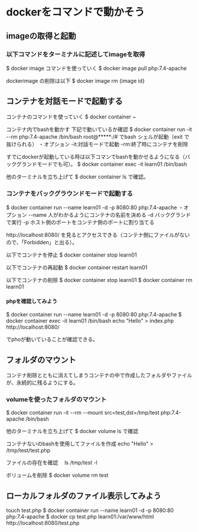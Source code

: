 # dockerをコマンドで動かそう

## imageの取得と起動

### 以下コマンドをターミナルに記述してimageを取得
$ docker image コマンドを使っていく
$ docker image pull php:7.4-apache

dockerimage の削除は以下
$ docker image rm {image id}

## コンテナを対話モードで起動する
コンテナのコマンドを使っていく
$ docker container ~

コンテナ内でbashを動かす
下記で動いているか確認
$ docker container run -it --rm php:7.4-apache /bin/bash
root@*****:/# でbash シェルが起動（exit で抜けられる）
・オプション
-it:対話モードで起動
-rm:終了時にコンテナを削除

すでにdockerが起動している時は以下コマンでbashを動かせるようになる（バックグランドモードでも可）。
$ docker container exec -it learn01 /bin/bash

他のターミナルを立ち上げて
$ docker container ls
で確認。

### コンテナをバックグラウンドモードで起動する

$ docker container run --name learn01 -d -p 8080:80 php:7.4-apache
・オプション
--name 人がわかるようにコンテナの名前を決める
-d バックグランドで実行
-p ホスト側のポートをコンテナ側のポートに割り当てる

http://localhost:8080/
を見るとアクセスできる（コンテナ側にファイルがないので、「Forbidden」と出る）。

以下でコンテナを停止
$ docker container stop learn01

以下でコンテナの再起動
$ docker container restart learn01

以下でコンテナの削除
$ docker container stop learn01
$ docker container rm learn01

#### phpを確認してみよう
$ docker container run --name learn01 -d -p 8080:80 php:7.4-apache
$ docker container exec -it learn01 /bin/bash
echo "Hello" > index.php
http://localhost:8080/

でphoが動いていることが確認できる。


## フォルダのマウント
コンテナ削除とともに消えてしまうコンテナの中で作成したフォルダやファイルが、永続的に残るようにする。

### volumeを使ったフォルダのマウント
$ docker container run -it --rm --mount src=test,dst=/tmp/test php:7.4-apache /bin/bash

他のターミナルを立ち上げて
$ docker volume ls
で確認

コンテナないのbashを使用してファイルを作成
 echo "Hello" > /tmp/test/test.php


ファイルの存在を確認
　ls /tmp/test -l

ボリュームを削除
$ docker volume rm test

## ローカルフォルダのファイル表示してみよう
touch test.php
$ docker container run --name learn01 -d -p 8080:80 php:7.4-apache
$ docker cp test.php learn01:/var/www/html
http://localhost:8080/test.php